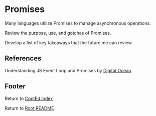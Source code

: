 # Promises

Many languages utilize Promises to manage asynchronous operations.

Review the purpose, use, and gotchas of Promises.

Develop a list of key takeaways that the future me can review.

## References

Understanding JS Event Loop and Promises by [Digital Ocean](https://www.digitalocean.com/community/tutorials/understanding-the-event-loop-callbacks-promises-and-async-await-in-javascript).

## Footer

Return to [ContEd Index](./conted-index.html)

Return to [Root README](../README.html)
